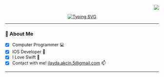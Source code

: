 <div align="right"> 
  
  ![](https://visitcount.itsvg.in/api?id=ilaydaakcin&icon=0&color=11)
  
</div>

<div align="center">
  
[![Typing SVG](https://readme-typing-svg.herokuapp.com?font=Fira+Code&size=30&duration=3000&pause=1000&color=6066F7&random=false&width=435&lines=I+AM+IOS+DEVELOPER+%F0%9F%91%A9%E2%80%8D%F0%9F%92%BB)](https://git.io/typing-svg)

</div>

---


### 💫 About Me 

- [x] Computer Programmer 💻 
- [x] IOS Developer 📱 
- [x] I Love Swift 🥇
- [x] Contact with me! [ilayda.akcin.5@gmail.com](mailto:ilayda.akcin.5@gmail.com) 📫

---


<!-- Proudly created with GPRM ( https://gprm.itsvg.in ) -->
